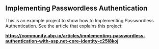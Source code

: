 ## Implementing Passwordless Authentication

This is an example project to show how to Implementing Passwordless Authentication. See the article that explains this project:

**https://community.abp.io/articles/implementing-passwordless-authentication-with-asp.net-core-identity-c25l8koj**